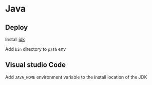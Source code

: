 # Java

## Deploy

Install [jdk](https://www.oracle.com/technetwork/java/javase/downloads/index.html)

Add `bin` directory to `path` env

## Visual studio Code

Add `JAVA_HOME` environment variable to the install location of the JDK
